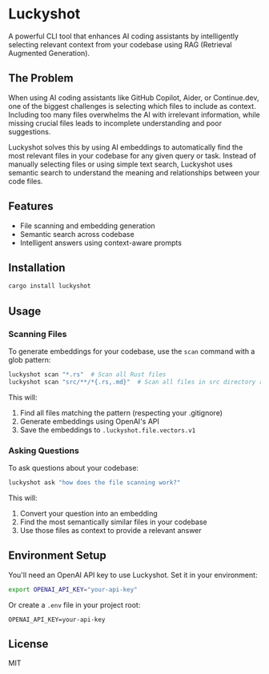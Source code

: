 # Luckyshot

A powerful CLI tool that enhances AI coding assistants by intelligently selecting relevant context from your codebase using RAG (Retrieval Augmented Generation).

## The Problem

When using AI coding assistants like GitHub Copilot, Aider, or Continue.dev, one of the biggest challenges is selecting which files to include as context. Including too many files overwhelms the AI with irrelevant information, while missing crucial files leads to incomplete understanding and poor suggestions.

Luckyshot solves this by using AI embeddings to automatically find the most relevant files in your codebase for any given query or task. Instead of manually selecting files or using simple text search, Luckyshot uses semantic search to understand the meaning and relationships between your code files.

## Features

- File scanning and embedding generation
- Semantic search across codebase
- Intelligent answers using context-aware prompts

## Installation

```bash
cargo install luckyshot
```

## Usage

### Scanning Files

To generate embeddings for your codebase, use the `scan` command with a glob pattern:

```bash
luckyshot scan "*.rs"  # Scan all Rust files
luckyshot scan "src/**/*{.rs,.md}"  # Scan all files in src directory recursively
```

This will:
1. Find all files matching the pattern (respecting your .gitignore)
2. Generate embeddings using OpenAI's API
3. Save the embeddings to `.luckyshot.file.vectors.v1`

### Asking Questions

To ask questions about your codebase:

```bash
luckyshot ask "how does the file scanning work?"
```

This will:
1. Convert your question into an embedding
2. Find the most semantically similar files in your codebase
3. Use those files as context to provide a relevant answer

## Environment Setup

You'll need an OpenAI API key to use Luckyshot. Set it in your environment:

```bash
export OPENAI_API_KEY="your-api-key"
```

Or create a `.env` file in your project root:

```
OPENAI_API_KEY=your-api-key
```

## License

MIT
